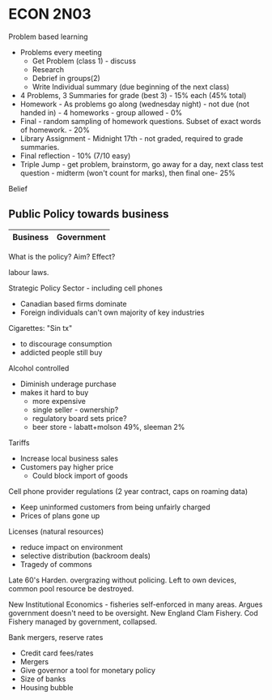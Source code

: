 ECON 2N03
===

Problem based learning

+ Problems every meeting
	+ Get Problem (class 1) - discuss
	+ Research
	+ Debrief in groups(2)
	+ Write Individual summary (due beginning of the next class)
+ 4 Problems, 3 Summaries for grade (best 3) - 15% each (45% total)
+ Homework - As problems go along (wednesday night) - not due (not handed in) - 4 homeworks - group allowed - 0%
+ Final - random sampling of homework questions. Subset of exact words of homework. - 20%
+ Library Assignment - Midnight 17th - not graded, required to grade summaries.
+ Final reflection - 10% (7/10 easy)
+ Triple Jump - get problem, brainstorm, go away for a day, next class test question - midterm (won't count for marks), then final one- 25%

Belief

Public Policy towards business
---


Business|Government
---|----


What is the policy?
Aim?
Effect?

labour laws.


Strategic Policy Sector - including cell phones
+ Canadian based firms dominate
+ Foreign individuals can't own majority of key industries

Cigarettes: "Sin tx"

+ to discourage consumption
+ addicted people still buy

Alcohol controlled

+ Diminish underage purchase
+ makes it hard to buy
	+  more expensive
	+  single seller - ownership?
	+  regulatory board sets price?
	+  beer store - labatt+molson 49%, sleeman 2%

Tariffs

+ Increase local business sales
+ Customers pay higher price
	+ Could block import of goods

Cell phone provider regulations (2 year contract, caps on roaming data)

+ Keep uninformed customers from being unfairly charged
+ Prices of plans gone up

Licenses (natural resources)

+ reduce impact on environment
+ selective distribution (backroom deals)
+ Tragedy of commons

Late 60's Harden. overgrazing without policing. Left to own devices, common pool resource be destroyed.

New Institutional Economics - fisheries self-enforced in many areas. Argues government doesn't need to be oversight. New England Clam Fishery. Cod Fishery managed by government, collapsed.

Bank mergers, reserve rates

+ Credit card fees/rates
+ Mergers
+ Give governor a tool for monetary policy
+ Size of banks
+ Housing bubble